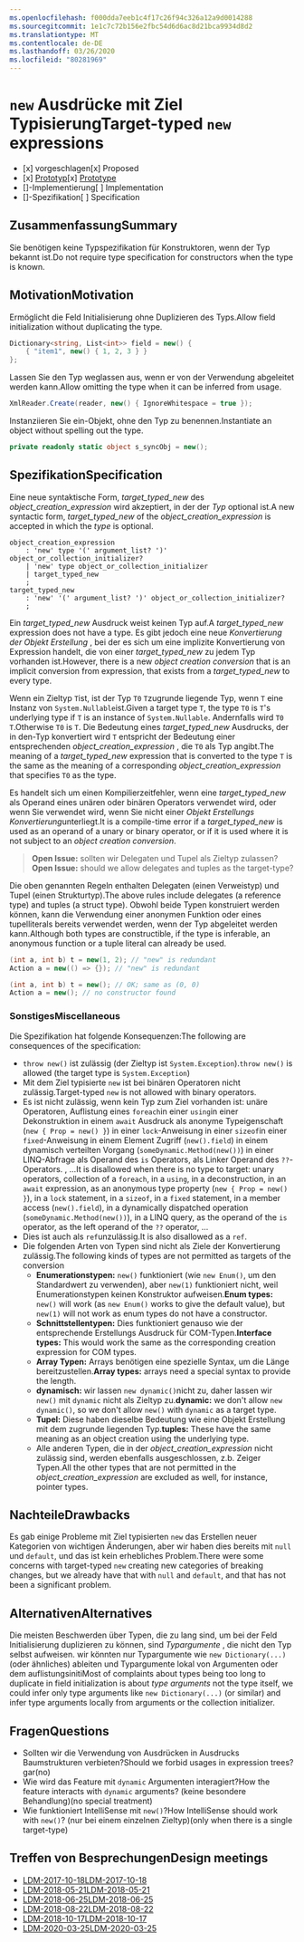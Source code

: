 ```yaml
---
ms.openlocfilehash: f000dda7eeb1c4f17c26f94c326a12a9d0014288
ms.sourcegitcommit: 1e1c7c72b156e2fbc54d6d6ac8d21bca9934d8d2
ms.translationtype: MT
ms.contentlocale: de-DE
ms.lasthandoff: 03/26/2020
ms.locfileid: "80281969"
---
```


# <a name="target-typed-new-expressions"></a><span data-ttu-id="cfdef-101">`new` Ausdrücke mit Ziel Typisierung</span><span class="sxs-lookup"><span data-stu-id="cfdef-101">Target-typed `new` expressions</span></span>

* <span data-ttu-id="cfdef-102">[x] vorgeschlagen</span><span class="sxs-lookup"><span data-stu-id="cfdef-102">[x] Proposed</span></span>
* <span data-ttu-id="cfdef-103">[x] [Prototyp](https://github.com/alrz/roslyn/tree/features/target-typed-new)</span><span class="sxs-lookup"><span data-stu-id="cfdef-103">[x] [Prototype](https://github.com/alrz/roslyn/tree/features/target-typed-new)</span></span>
* <span data-ttu-id="cfdef-104">[]-Implementierung</span><span class="sxs-lookup"><span data-stu-id="cfdef-104">[ ] Implementation</span></span>
* <span data-ttu-id="cfdef-105">[]-Spezifikation</span><span class="sxs-lookup"><span data-stu-id="cfdef-105">[ ] Specification</span></span>

## <a name="summary"></a><span data-ttu-id="cfdef-106">Zusammenfassung</span><span class="sxs-lookup"><span data-stu-id="cfdef-106">Summary</span></span>
[summary]: #summary

<span data-ttu-id="cfdef-107">Sie benötigen keine Typspezifikation für Konstruktoren, wenn der Typ bekannt ist.</span><span class="sxs-lookup"><span data-stu-id="cfdef-107">Do not require type specification for constructors when the type is known.</span></span> 

## <a name="motivation"></a><span data-ttu-id="cfdef-108">Motivation</span><span class="sxs-lookup"><span data-stu-id="cfdef-108">Motivation</span></span>
[motivation]: #motivation

<span data-ttu-id="cfdef-109">Ermöglicht die Feld Initialisierung ohne Duplizieren des Typs.</span><span class="sxs-lookup"><span data-stu-id="cfdef-109">Allow field initialization without duplicating the type.</span></span>
```cs
Dictionary<string, List<int>> field = new() {
    { "item1", new() { 1, 2, 3 } }
};
```

<span data-ttu-id="cfdef-110">Lassen Sie den Typ weglassen aus, wenn er von der Verwendung abgeleitet werden kann.</span><span class="sxs-lookup"><span data-stu-id="cfdef-110">Allow omitting the type when it can be inferred from usage.</span></span>
```cs
XmlReader.Create(reader, new() { IgnoreWhitespace = true });
```

<span data-ttu-id="cfdef-111">Instanziieren Sie ein-Objekt, ohne den Typ zu benennen.</span><span class="sxs-lookup"><span data-stu-id="cfdef-111">Instantiate an object without spelling out the type.</span></span>
```cs
private readonly static object s_syncObj = new();
```

## <a name="specification"></a><span data-ttu-id="cfdef-112">Spezifikation</span><span class="sxs-lookup"><span data-stu-id="cfdef-112">Specification</span></span>
[design]: #detailed-design

<span data-ttu-id="cfdef-113">Eine neue syntaktische Form, *target_typed_new* des *object_creation_expression* wird akzeptiert, in der der *Typ* optional ist.</span><span class="sxs-lookup"><span data-stu-id="cfdef-113">A new syntactic form, *target_typed_new* of the *object_creation_expression* is accepted in which the *type* is optional.</span></span>

```antlr
object_creation_expression
    : 'new' type '(' argument_list? ')' object_or_collection_initializer?
    | 'new' type object_or_collection_initializer
    | target_typed_new
    ;
target_typed_new
    : 'new' '(' argument_list? ')' object_or_collection_initializer?
    ;
```

<span data-ttu-id="cfdef-114">Ein *target_typed_new* Ausdruck weist keinen Typ auf.</span><span class="sxs-lookup"><span data-stu-id="cfdef-114">A *target_typed_new* expression does not have a type.</span></span> <span data-ttu-id="cfdef-115">Es gibt jedoch eine neue *Konvertierung der Objekt Erstellung* , bei der es sich um eine implizite Konvertierung von Expression handelt, die von einer *target_typed_new* zu jedem Typ vorhanden ist.</span><span class="sxs-lookup"><span data-stu-id="cfdef-115">However, there is a new *object creation conversion* that is an implicit conversion from expression, that exists from a *target_typed_new* to every type.</span></span>

<span data-ttu-id="cfdef-116">Wenn ein Zieltyp `T`ist, ist der Typ `T0` `T`zugrunde liegende Typ, wenn `T` eine Instanz von `System.Nullable`ist.</span><span class="sxs-lookup"><span data-stu-id="cfdef-116">Given a target type `T`, the type `T0` is `T`'s underlying type if `T` is an instance of `System.Nullable`.</span></span> <span data-ttu-id="cfdef-117">Andernfalls wird `T0` `T`.</span><span class="sxs-lookup"><span data-stu-id="cfdef-117">Otherwise `T0` is `T`.</span></span> <span data-ttu-id="cfdef-118">Die Bedeutung eines *target_typed_new* Ausdrucks, der in den-Typ konvertiert wird `T` entspricht der Bedeutung einer entsprechenden *object_creation_expression* , die `T0` als Typ angibt.</span><span class="sxs-lookup"><span data-stu-id="cfdef-118">The meaning of a *target_typed_new* expression that is converted to the type `T` is the same as the meaning of a corresponding *object_creation_expression* that specifies `T0` as the type.</span></span>

<span data-ttu-id="cfdef-119">Es handelt sich um einen Kompilierzeitfehler, wenn eine *target_typed_new* als Operand eines unären oder binären Operators verwendet wird, oder wenn Sie verwendet wird, wenn Sie nicht einer *Objekt Erstellungs Konvertierung*unterliegt.</span><span class="sxs-lookup"><span data-stu-id="cfdef-119">It is a compile-time error if a *target_typed_new* is used as an operand of a unary or binary operator, or if it is used where it is not subject to an *object creation conversion*.</span></span>

> <span data-ttu-id="cfdef-120">**Open Issue:** sollten wir Delegaten und Tupel als Zieltyp zulassen?</span><span class="sxs-lookup"><span data-stu-id="cfdef-120">**Open Issue:** should we allow delegates and tuples as the target-type?</span></span>

<span data-ttu-id="cfdef-121">Die oben genannten Regeln enthalten Delegaten (einen Verweistyp) und Tupel (einen Strukturtyp).</span><span class="sxs-lookup"><span data-stu-id="cfdef-121">The above rules include delegates (a reference type) and tuples (a struct type).</span></span> <span data-ttu-id="cfdef-122">Obwohl beide Typen konstruiert werden können, kann die Verwendung einer anonymen Funktion oder eines tupelliterals bereits verwendet werden, wenn der Typ abgeleitet werden kann.</span><span class="sxs-lookup"><span data-stu-id="cfdef-122">Although both types are constructible, if the type is inferable, an anonymous function or a tuple literal can already be used.</span></span>
```cs
(int a, int b) t = new(1, 2); // "new" is redundant
Action a = new(() => {}); // "new" is redundant

(int a, int b) t = new(); // OK; same as (0, 0)
Action a = new(); // no constructor found
```

### <a name="miscellaneous"></a><span data-ttu-id="cfdef-123">Sonstiges</span><span class="sxs-lookup"><span data-stu-id="cfdef-123">Miscellaneous</span></span>

<span data-ttu-id="cfdef-124">Die Spezifikation hat folgende Konsequenzen:</span><span class="sxs-lookup"><span data-stu-id="cfdef-124">The following are consequences of the specification:</span></span>

- <span data-ttu-id="cfdef-125">`throw new()` ist zulässig (der Zieltyp ist `System.Exception`).</span><span class="sxs-lookup"><span data-stu-id="cfdef-125">`throw new()` is allowed (the target type is `System.Exception`)</span></span>
- <span data-ttu-id="cfdef-126">Mit dem Ziel typisierte `new` ist bei binären Operatoren nicht zulässig.</span><span class="sxs-lookup"><span data-stu-id="cfdef-126">Target-typed `new` is not allowed with binary operators.</span></span>
- <span data-ttu-id="cfdef-127">Es ist nicht zulässig, wenn kein Typ zum Ziel vorhanden ist: unäre Operatoren, Auflistung eines `foreach`in einer `using`in einer Dekonstruktion in einem `await` Ausdruck als anonyme Typeigenschaft (`new { Prop = new() }`) in einer `lock`-Anweisung in einer `sizeof`in einer `fixed`-Anweisung in einem Element Zugriff (`new().field`) in einem dynamisch verteilten Vorgang (`someDynamic.Method(new())`) in einer LINQ-Abfrage als Operand des `is` Operators, als Linker Operand des `??`-Operators. ,  ...</span><span class="sxs-lookup"><span data-stu-id="cfdef-127">It is disallowed when there is no type to target: unary operators, collection of a `foreach`, in a `using`, in a deconstruction, in an `await` expression, as an anonymous type property (`new { Prop = new() }`), in a `lock` statement, in a `sizeof`, in a `fixed` statement, in a member access (`new().field`), in a dynamically dispatched operation (`someDynamic.Method(new())`), in a LINQ query, as the operand of the `is` operator, as the left operand of the `??` operator,  ...</span></span>
- <span data-ttu-id="cfdef-128">Dies ist auch als `ref`unzulässig.</span><span class="sxs-lookup"><span data-stu-id="cfdef-128">It is also disallowed as a `ref`.</span></span>
- <span data-ttu-id="cfdef-129">Die folgenden Arten von Typen sind nicht als Ziele der Konvertierung zulässig.</span><span class="sxs-lookup"><span data-stu-id="cfdef-129">The following kinds of types are not permitted as targets of the conversion</span></span>
  - <span data-ttu-id="cfdef-130">**Enumerationstypen:** `new()` funktioniert (wie `new Enum()`, um den Standardwert zu verwenden), aber `new(1)` funktioniert nicht, weil Enumerationstypen keinen Konstruktor aufweisen.</span><span class="sxs-lookup"><span data-stu-id="cfdef-130">**Enum types:** `new()` will work (as `new Enum()` works to give the default value), but `new(1)` will not work as enum types do not have a constructor.</span></span>
  - <span data-ttu-id="cfdef-131">**Schnittstellentypen:** Dies funktioniert genauso wie der entsprechende Erstellungs Ausdruck für COM-Typen.</span><span class="sxs-lookup"><span data-stu-id="cfdef-131">**Interface types:** This would work the same as the corresponding creation expression for COM types.</span></span>
  - <span data-ttu-id="cfdef-132">**Array Typen:** Arrays benötigen eine spezielle Syntax, um die Länge bereitzustellen.</span><span class="sxs-lookup"><span data-stu-id="cfdef-132">**Array types:** arrays need a special syntax to provide the length.</span></span>    
  - <span data-ttu-id="cfdef-133">**dynamisch:** wir lassen `new dynamic()`nicht zu, daher lassen wir `new()` mit `dynamic` nicht als Zieltyp zu.</span><span class="sxs-lookup"><span data-stu-id="cfdef-133">**dynamic:** we don't allow `new dynamic()`, so we don't allow `new()` with `dynamic` as a target type.</span></span>
  - <span data-ttu-id="cfdef-134">**Tupel:** Diese haben dieselbe Bedeutung wie eine Objekt Erstellung mit dem zugrunde liegenden Typ.</span><span class="sxs-lookup"><span data-stu-id="cfdef-134">**tuples:** These have the same meaning as an object creation using the underlying type.</span></span>
  - <span data-ttu-id="cfdef-135">Alle anderen Typen, die in der *object_creation_expression* nicht zulässig sind, werden ebenfalls ausgeschlossen, z.b. Zeiger Typen.</span><span class="sxs-lookup"><span data-stu-id="cfdef-135">All the other types that are not permitted in the *object_creation_expression* are excluded as well, for instance, pointer types.</span></span>   

## <a name="drawbacks"></a><span data-ttu-id="cfdef-136">Nachteile</span><span class="sxs-lookup"><span data-stu-id="cfdef-136">Drawbacks</span></span>
[drawbacks]: #drawbacks

<span data-ttu-id="cfdef-137">Es gab einige Probleme mit Ziel typisierten `new` das Erstellen neuer Kategorien von wichtigen Änderungen, aber wir haben dies bereits mit `null` und `default`, und das ist kein erhebliches Problem.</span><span class="sxs-lookup"><span data-stu-id="cfdef-137">There were some concerns with target-typed `new` creating new categories of breaking changes, but we already have that with `null` and `default`, and that has not been a significant problem.</span></span>

## <a name="alternatives"></a><span data-ttu-id="cfdef-138">Alternativen</span><span class="sxs-lookup"><span data-stu-id="cfdef-138">Alternatives</span></span>
[alternatives]: #alternatives

<span data-ttu-id="cfdef-139">Die meisten Beschwerden über Typen, die zu lang sind, um bei der Feld Initialisierung duplizieren zu können, sind *Typargumente* , die nicht den Typ selbst aufweisen. wir könnten nur Typargumente wie `new Dictionary(...)` (oder ähnliches) ableiten und Typargumente lokal von Argumenten oder dem auflistungsiniti</span><span class="sxs-lookup"><span data-stu-id="cfdef-139">Most of complaints about types being too long to duplicate in field initialization is about *type arguments* not the type itself, we could infer only type arguments like `new Dictionary(...)` (or similar) and infer type arguments locally from arguments or the collection initializer.</span></span>

## <a name="questions"></a><span data-ttu-id="cfdef-140">Fragen</span><span class="sxs-lookup"><span data-stu-id="cfdef-140">Questions</span></span>
[questions]: #questions

- <span data-ttu-id="cfdef-141">Sollten wir die Verwendung von Ausdrücken in Ausdrucks Baumstrukturen verbieten?</span><span class="sxs-lookup"><span data-stu-id="cfdef-141">Should we forbid usages in expression trees?</span></span> <span data-ttu-id="cfdef-142">gar</span><span class="sxs-lookup"><span data-stu-id="cfdef-142">(no)</span></span>
- <span data-ttu-id="cfdef-143">Wie wird das Feature mit `dynamic` Argumenten interagiert?</span><span class="sxs-lookup"><span data-stu-id="cfdef-143">How the feature interacts with `dynamic` arguments?</span></span> <span data-ttu-id="cfdef-144">(keine besondere Behandlung)</span><span class="sxs-lookup"><span data-stu-id="cfdef-144">(no special treatment)</span></span>
- <span data-ttu-id="cfdef-145">Wie funktioniert IntelliSense mit `new()`?</span><span class="sxs-lookup"><span data-stu-id="cfdef-145">How IntelliSense should work with `new()`?</span></span> <span data-ttu-id="cfdef-146">(nur bei einem einzelnen Zieltyp)</span><span class="sxs-lookup"><span data-stu-id="cfdef-146">(only when there is a single target-type)</span></span>

## <a name="design-meetings"></a><span data-ttu-id="cfdef-147">Treffen von Besprechungen</span><span class="sxs-lookup"><span data-stu-id="cfdef-147">Design meetings</span></span>

- [<span data-ttu-id="cfdef-148">LDM-2017-10-18</span><span class="sxs-lookup"><span data-stu-id="cfdef-148">LDM-2017-10-18</span></span>](https://github.com/dotnet/csharplang/blob/master/meetings/2017/LDM-2017-10-18.md#100)
- [<span data-ttu-id="cfdef-149">LDM-2018-05-21</span><span class="sxs-lookup"><span data-stu-id="cfdef-149">LDM-2018-05-21</span></span>](https://github.com/dotnet/csharplang/blob/master/meetings/2018/LDM-2018-05-21.md)
- [<span data-ttu-id="cfdef-150">LDM-2018-06-25</span><span class="sxs-lookup"><span data-stu-id="cfdef-150">LDM-2018-06-25</span></span>](https://github.com/dotnet/csharplang/blob/master/meetings/2018/LDM-2018-06-25.md)
- [<span data-ttu-id="cfdef-151">LDM-2018-08-22</span><span class="sxs-lookup"><span data-stu-id="cfdef-151">LDM-2018-08-22</span></span>](https://github.com/dotnet/csharplang/blob/master/meetings/2018/LDM-2018-08-22.md#target-typed-new)
- [<span data-ttu-id="cfdef-152">LDM-2018-10-17</span><span class="sxs-lookup"><span data-stu-id="cfdef-152">LDM-2018-10-17</span></span>](https://github.com/dotnet/csharplang/blob/master/meetings/2018/LDM-2018-10-17.md)
- [<span data-ttu-id="cfdef-153">LDM-2020-03-25</span><span class="sxs-lookup"><span data-stu-id="cfdef-153">LDM-2020-03-25</span></span>](https://github.com/dotnet/csharplang/blob/master/meetings/2020/LDM-2020-03-25.md)

